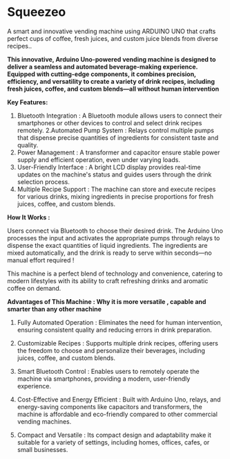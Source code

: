 # Squeezeo
A smart and innovative vending machine using ARDUINO UNO that crafts perfect cups of coffee, fresh juices, and custom juice blends from diverse recipes..

**This innovative, Arduino Uno-powered vending machine is designed to deliver a seamless and automated beverage-making experience. Equipped with cutting-edge components, it combines precision, efficiency, and versatility to create a variety of drink recipes, including fresh juices, coffee, and custom blends—all without human intervention**

**Key Features:**

1. Bluetooth Integration : A Bluetooth module allows users to connect their smartphones or other devices to control and select drink recipes remotely.
2.Automated Pump System : Relays control multiple pumps that dispense precise quantities of ingredients for consistent taste and quality.
3. Power Management : A transformer and capacitor ensure stable power supply and efficient operation, even under varying loads.
4. User-Friendly Interface : A bright LCD display provides real-time updates on the machine's status and guides users through the drink selection process.
5. Multiple Recipe Support : The machine can store and execute recipes for various drinks, mixing ingredients in precise proportions for fresh juices, coffee, and custom blends.

**How It Works :**

Users connect via Bluetooth to choose their desired drink.
The Arduino Uno processes the input and activates the appropriate pumps through relays to dispense the exact quantities of liquid ingredients.
The ingredients are mixed automatically, and the drink is ready to serve within seconds—no manual effort required !

This machine is a perfect blend of technology and convenience, catering to modern lifestyles with its ability to craft refreshing drinks and aromatic coffee on demand.

**Advantages of This Machine : Why it is more versatile , capable and smarter than any other machine**

1. Fully Automated Operation : Eliminates the need for human intervention, ensuring consistent quality and reducing errors in drink preparation.

2. Customizable Recipes : Supports multiple drink recipes, offering users the freedom to choose and personalize their beverages, including juices, coffee, and custom blends.

3. Smart Bluetooth Control : Enables users to remotely operate the machine via smartphones, providing a modern, user-friendly experience.

4. Cost-Effective and Energy Efficient : Built with Arduino Uno, relays, and energy-saving components like capacitors and transformers, the machine is affordable and eco-friendly compared to other commercial vending machines.

5. Compact and Versatile : Its compact design and adaptability make it suitable for a variety of settings, including homes, offices, cafes, or small businesses.

